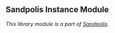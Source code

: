 ## Sandpolis Instance Module

_This library module is a part of
[Sandpolis](https://github.com/sandpolis/sandpolis)._
